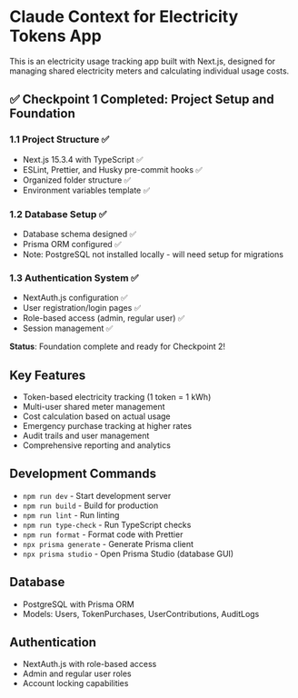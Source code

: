 # Claude Context for Electricity Tokens App

This is an electricity usage tracking app built with Next.js, designed for managing shared electricity meters and calculating individual usage costs.

## ✅ Checkpoint 1 Completed: Project Setup and Foundation

### 1.1 Project Structure ✅
- Next.js 15.3.4 with TypeScript ✅
- ESLint, Prettier, and Husky pre-commit hooks ✅
- Organized folder structure ✅
- Environment variables template ✅

### 1.2 Database Setup ✅
- Database schema designed ✅
- Prisma ORM configured ✅
- Note: PostgreSQL not installed locally - will need setup for migrations

### 1.3 Authentication System ✅
- NextAuth.js configuration ✅
- User registration/login pages ✅
- Role-based access (admin, regular user) ✅
- Session management ✅

**Status**: Foundation complete and ready for Checkpoint 2!

## Key Features
- Token-based electricity tracking (1 token = 1 kWh)
- Multi-user shared meter management
- Cost calculation based on actual usage
- Emergency purchase tracking at higher rates
- Audit trails and user management
- Comprehensive reporting and analytics

## Development Commands
- `npm run dev` - Start development server
- `npm run build` - Build for production
- `npm run lint` - Run linting
- `npm run type-check` - Run TypeScript checks
- `npm run format` - Format code with Prettier
- `npx prisma generate` - Generate Prisma client
- `npx prisma studio` - Open Prisma Studio (database GUI)

## Database
- PostgreSQL with Prisma ORM
- Models: Users, TokenPurchases, UserContributions, AuditLogs

## Authentication
- NextAuth.js with role-based access
- Admin and regular user roles
- Account locking capabilities